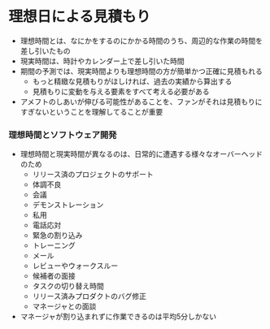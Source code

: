 # 理想日による見積もり

- 理想時間とは、なにかをするのにかかる時間のうち、周辺的な作業の時間を差し引いたもの
- 現実時間は、時計やカレンダー上で差し引いた時間
- 期間の予測では、現実時間よりも理想時間の方が簡単かつ正確に見積もれる
    - もっと精緻な見積もりがほしければ、過去の実績から算出する
    - 見積もりに変動を与える要素をすべて考える必要がある
- アメフトのしあいが伸びる可能性があることを、ファンがそれは見積もりにすぎないということを理解してることが重要

### 理想時間とソフトウェア開発

- 理想時間と現実時間が異なるのは、日常的に遭遇する様々なオーバーヘッドのため
    - リリース済のプロジェクトのサポート
    - 体調不良
    - 会議
    - デモンストレーション
    - 私用
    - 電話応対
    - 緊急の割り込み
    - トレーニング
    - メール
    - レビューやウォークスルー
    - 候補者の面接
    - タスクの切り替え時間
    - リリース済みプロダクトのバグ修正
    - マネージャとの面談
- マネージャが割り込まれずに作業できるのは平均5分しかない
